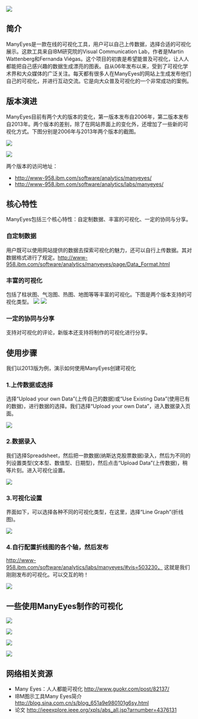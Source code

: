 ![](1.png)

## 简介
ManyEyes是一款在线的可视化工具，用户可以自己上传数据，选择合适的可视化展示。这款工具来自IBM研究院的Visual Communication Lab，作者是Martin Wattenberg和Fernanda Viégas。这个项目的初衷是希望能普及可视化，让人人都能把自己感兴趣的数据生成漂亮的图表。自从06年发布以来，受到了可视化学术界和大众媒体的广泛关注。每天都有很多人在ManyEyes的网站上生成发布他们自己的可视化，并进行互动交流。它是向大众普及可视化的一个非常成功的案例。

## 版本演进
ManyEyes目前有两个大的版本的变化，第一版本发布自2006年，第二版本发布自2013年。两个版本的差别，除了在网站界面上的变化外，还增加了一些新的可视化方式。下图分别是2006年与2013年两个版本的截图。

![](2.png)

![](3.png)

两个版本的访问地址：
* http://www-958.ibm.com/software/analytics/manyeyes/
* http://www-958.ibm.com/software/analytics/labs/manyeyes/

## 核心特性
ManyEyes包括三个核心特性：自定制数据、丰富的可视化、一定的协同与分享。

### 自定制数据
用户既可以使用网站提供的数据去探索可视化的魅力，还可以自行上传数据。其对数据格式进行了规定。http://www-958.ibm.com/software/analytics/manyeyes/page/Data_Format.html

### 丰富的可视化
包括了柱状图、气泡图、热图、地图等等丰富的可视化。下图是两个版本支持的可视化类型。
![](4.png)
![](5.png)


### 一定的协同与分享
支持对可视化的评论，新版本还支持将制作的可视化进行分享。

## 使用步骤
我们以2013版为例，演示如何使用ManyEyes创建可视化
### 1.上传数据或选择
选择“Upload your own Data”(上传自己的数据)或“Use Existing Data”(使用已有的数据)，进行数据的选择。我们选择“Upload your own Data”，进入数据录入页面。

![](71.png)

### 2.数据录入
我们选择Spreadsheet，然后把一款数据(纳斯达克股票数据)录入，然后为不同的列设置类型(文本型、数值型、日期型)，然后点击“Upload Data”(上传数据)，稍等片刻。进入可视化设置。

![](72.png)

### 3.可视化设置
界面如下，可以选择各种不同的可视化类型，在这里，选择“Line Graph”(折线图)。

![](73.png)

### 4.自行配置折线图的各个轴，然后发布
http://www-958.ibm.com/software/analytics/labs/manyeyes/#vis=503230， 这就是我们刚刚发布的可视化。可以交互的哟！

![](75.png)


## 一些使用ManyEyes制作的可视化

![](81.png)

![](82.png)

![](83.png)

![](84.png)


## 网络相关资源
* Many Eyes：人人都能可视化 http://www.guokr.com/post/82137/
* IBM图示工具Many Eyes简介 http://blog.sina.com.cn/s/blog_651a9e980101g6sy.html
* 论文 http://ieeexplore.ieee.org/xpls/abs_all.jsp?arnumber=4376131